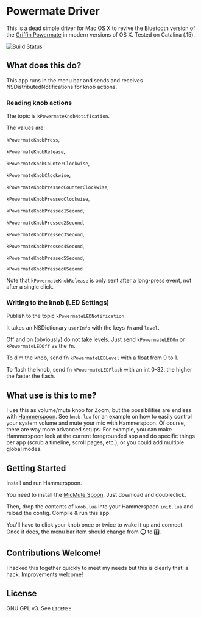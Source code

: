 # Powermate Driver
This is a dead simple driver for Mac OS X to revive the Bluetooth version of the [Griffin Powermate](https://en.wikipedia.org/wiki/Griffin_PowerMate) in modern versions of OS X.  Tested on Catalina (.15).

[![Build Status](https://www.travis-ci.com/cedstrom/powermate-osx.svg?branch=main)](https://www.travis-ci.com/cedstrom/powermate-osx)

## What does this do?
This app runs in the menu bar and sends and receives NSDistributedNotifications for knob actions.

### Reading knob actions

The topic is ```kPowermateKnobNotification```.

The values are:

```kPowermateKnobPress```,

```kPowermateKnobRelease```,

```kPowermateKnobCounterClockwise```,


```kPowermateKnobClockwise```,

```kPowermateKnobPressedCounterClockwise```,

```kPowermateKnobPressedClockwise```,

```kPowermateKnobPressed1Second```,

```kPowermateKnobPressed2Second```,

```kPowermateKnobPressed3Second```,

```kPowermateKnobPressed4Second```,

```kPowermateKnobPressed5Second```,

```kPowermateKnobPressed6Second```
  
Note that ```kPowermateKnobRelease``` is only sent after a long-press event, not after a single click.

### Writing to the knob (LED Settings)

Publish to the topic ```kPowermateLEDNotification```.

It takes an NSDictionary ```userInfo``` with the keys ```fn``` and ```level```.

Off and on (obviously) do not take levels.  Just send ```kPowermateLEDOn``` or ```kPowermateLEDOff``` as the ```fn```.

To dim the knob, send fn ```kPowermateLEDLevel``` with a float from 0 to 1.

To flash the knob, send fn ```kPowermateLEDFlash``` with an int 0-32, the higher the faster the flash.

## What use is this to me?
I use this as volume/mute knob for Zoom, but the possibilities are endless with [Hammerspoon](https://www.hammerspoon.org/).  See ```knob.lua``` for an example on how to easily control your system volume and mute your mic with Hammerspoon.  Of course, there are way more advanced setups.  For example, you can make Hammerspoon look at the current foregrounded app and do specific things per app (scrub a timeline, scroll pages, etc.), or you could add multiple global modes.

## Getting Started
Install and run Hammerspoon.

You need to install the [MicMute Spoon](https://www.hammerspoon.org/Spoons/MicMute.html).  Just download and doubleclick.

Then, drop the contents of ```knob.lua``` into your Hammerspoon ```init.lua``` and reload the config.  Compile & run this app.

You'll have to click your knob once or twice to wake it up and connect.  Once it does, the menu bar item should change from ⭕ to 🎛️.
## Contributions Welcome!
I hacked this together quickly to meet my needs but this is clearly that: a hack.  Improvements welcome!
## License
GNU GPL v3.  See ```LICENSE```
